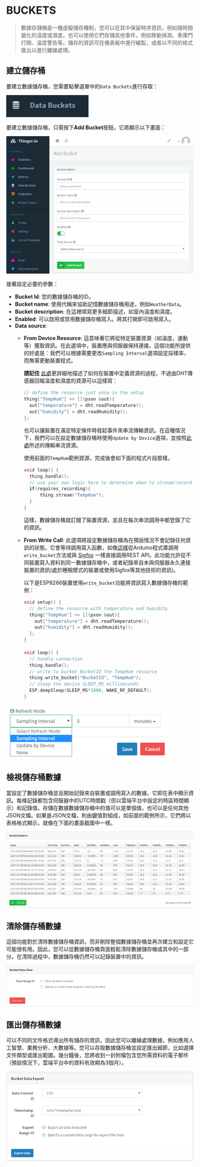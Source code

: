 # BUCKETS

> 數據存儲桶是一種虛擬儲存機制，您可以在其中保留時序資訊，例如隨時間變化的溫度或濕度。也可以使用它們存儲其他事件，例如移動偵測、車庫門打開、溫度警告等。儲存的資訊可在儀表板中進行繪製，或者以不同的格式匯出以進行離線處理。

## 建立儲存桶

要建立數據儲存桶，您需要點擊選單中的`Data Buckets`進行存取：

![](../.gitbook/assets/bucketstab.PNG)

要建立數據儲存桶，只需按下**Add Bucket**按鈕，它將顯示以下畫面：

![](../.gitbook/assets/addbucket.PNG)

接著設定必要的參數：

* **Bucket Id**: 您的數據儲存桶的ID。
* **Bucket name**: 使用代稱來協助記憶數據儲存桶用途，例如`WeatherData`。
* **Bucket description**: 在這裡填寫更多細節描述，如室內溫度和濕度。
* **Enabled**: 可以啟用或禁用數據儲存桶寫入。將其打開即可啟用寫入。
* **Data source**:
  * **From Device Resource**: 這意味著它將從特定裝置資源（如溫度，運動等）獲取資訊。在此選項中，裝置應與伺服器保持連接。這個功能所提供的好處是：我們可以根據需要更改`Sampling Interval`選項設定採樣率，而無需更動裝置程式。

    **請記住** [此處](http://docs.thinger.io/arduino/#coding-adding-resources)更詳細地描述了如何在裝置中定義資源的過程，不過由DHT傳感器回報溫度和濕度的資源可以這樣寫：

    ```cpp
    // define the resource just once in the setup
    thing["TempHum"] >> [](pson &out){ 
      out["temperature"] = dht.readTemperature();
      out["humidity"] = dht.readHumidity();
    };
    ```

    也可以讓裝置在滿足特定條件時發起事件來串流傳輸資訊。在這種情況下，我們可以在設定數據儲存桶時使用`Update by Device`選項，並按照[此處](http://docs.thinger.io/arduino/#coding-streaming-resources)所述的傳輸串流資源。

    使用前面的`TempHum`範例資源，完成後會如下面的程式片段那樣。

    ```cpp
    void loop() {
      thing.handle();
      // use your own logic here to determine when to stream/record the resource.
      if(requires_recording){
          thing.stream("TempHum");
      }
    }
    ```

    這樣，數據儲存桶就訂閱了裝置資源，並且在每次串流調用中都登錄了它的資訊。

  * **From Write Call**: 此選項將設定數據儲存桶為在預設情況不會記錄任何資訊的狀態。它會等待調用寫入函數，如像[這樣](http://docs.thinger.io/hardware/climaStick/#quickstart-examples-data-recording-using-sleep)從Arduino程式庫調用`write_bucket`方法或與 [Sigfox](http://docs.thinger.io/sigfox/#steps-in-thingerio-create-a-data-bucket) 一樣直接調用REST API。此功能允許從不同裝置寫入資料到同一數據儲存桶中，或者紀錄來自未與伺服器永久連接裝置的資訊\(處於睡眠模式的裝置或使用Sigfox等其他技術的資訊\)。

    以下是ESP8266裝置使用`write_bucket`功能將資訊寫入數據儲存桶的範例：

    ```cpp
    void setup() {
      // define the resource with temperature and humidity
      thing["TempHum"] >> [](pson &out){ 
        out["temperature"] = dht.readTemperature();
        out["humidity"] = dht.readHumidity();
      };
    }

    void loop() { 
      // handle connection
      thing.handle();
      // write to bucket BucketId the TempHum resource
      thing.write_bucket("BucketId", "TempHum");
      // sleep the device SLEEP_MS milliseconds
      ESP.deepSleep(SLEEP_MS*1000, WAKE_RF_DEFAULT); 
    }
    ```

![](../.gitbook/assets/buckettimesample.PNG)

## 檢視儲存桶數據

當設定了數據儲存桶並且開始記錄來自裝置或調用寫入的數據，它即在表中顯示資訊。每條記錄都包含伺服器中的UTC時間戳（但以雲端平台中設定的時區時間顯示）和記錄值。存儲在數據數據儲存桶中的值可以是單個值，也可以是任何其他JSON文檔。如果是JSON文檔，則由鍵值對組成，如前面的範例所示，它們將以表格格式顯示，就像在下面的畫面截圖中一樣。

![](../.gitbook/assets/iotbucketdata.png)

## 清除儲存桶數據

這個功能對於清除數據儲存桶資訊，而非刪除整個數據儲存桶並再次建立和設定它可能很有用。因此，您可以從數據儲存桶頁面輕鬆清除數據儲存桶或其中的一部分。在清除過程中，數據儲存桶仍然可以記錄裝置中的資訊。

![](../.gitbook/assets/data-bucket-clear.png)

## 匯出儲存桶數據

可以不同的文件格式導出所有儲存的資訊，因此您可以離線處理數據，例如應用人工智慧、業務分析、大數據等。您可以存取數據儲存桶並設定匯出細節，比如選擇文件類型或匯出範圍。幾分鐘後，您將收到一封附檔包含您所需資料的電子郵件（預設情況下，雲端平台中的資料有效期為3個月）。

![](../.gitbook/assets/dowloadbucket.PNG)

